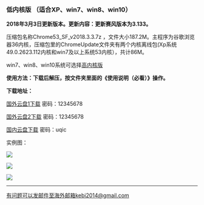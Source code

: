 ### 低内核版 （适合XP、win7、win8、win10）

**2018年3月3日更新版本。更新内容：更新赛风版本为3.133。**

压缩包名称Chrome53_SF_v2018.3.3.7z ，文件大小187.2M。主程序为谷歌浏览器36内核，压缩包里的ChromeUpdate文件夹有两个内核离线包(Xp系统49.0.2623.112内核和win7及以上系统53内核），共计86M。

win7、win8、win10系统可选择[高内核版](https://github.com/Alvin9999/new-pac/wiki/%E9%AB%98%E5%86%85%E6%A0%B8%E7%89%88)

**使用方法：下载后解压，按文件夹里面的《使用说明（必看）》操作。**

**下载地址：**

[国外云盘1下载](http://108.61.224.82:8000/f/76ebee6332/) 密码：12345678

[国外云盘2下载](http://45.32.141.248:8000/f/286f405b26/) 密码：12345678

[国内云盘下载](https://pan.baidu.com/s/1nwPoj5f) 密码：uqic

实例图：

![](https://raw.githubusercontent.com/Alvin9999/pac2/master/softimag/chrome53sf001.PNG)

![](https://raw.githubusercontent.com/Alvin9999/pac2/master/softimag/chrom53sf002.PNG)

![](https://raw.githubusercontent.com/Alvin9999/pac2/master/softimag/chrom53sf003.PNG)


***

有问题可以发邮件至海外邮箱kebi2014@gmail.com